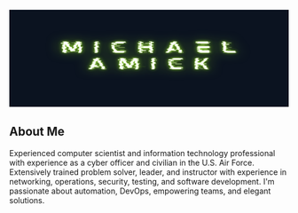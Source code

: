 <img src="./image/github_banner.png"
alt ="Banner icon of author's name, Michael Amick"
width="100%" height="175">

## About Me
Experienced computer scientist and information technology professional with experience as a cyber officer and civilian in the U.S. Air Force. Extensively trained problem solver, leader, and instructor with experience in networking, operations, security, testing, and software development. I'm passionate about automation, DevOps, empowering teams, and elegant solutions.
